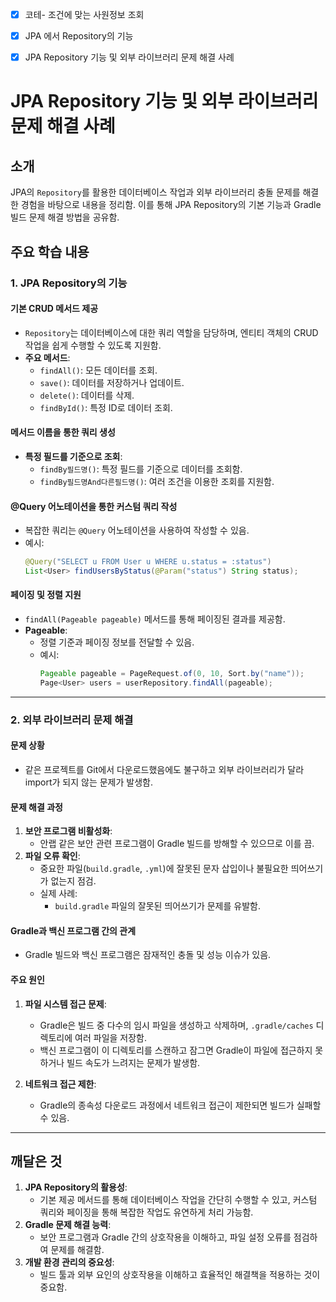
- [x] 코테- 조건에 맞는 사원정보 조회
- [x] JPA 에서 Repository의 기능

- [x] JPA Repository 기능 및 외부 라이브러리 문제 해결 사례

# JPA Repository 기능 및 외부 라이브러리 문제 해결 사례

## 소개
JPA의 `Repository`를 활용한 데이터베이스 작업과 외부 라이브러리 충돌 문제를 해결한 경험을 바탕으로 내용을 정리함.
이를 통해 JPA Repository의 기본 기능과 Gradle 빌드 문제 해결 방법을 공유함.

## 주요 학습 내용

### 1. JPA Repository의 기능

#### 기본 CRUD 메서드 제공
- `Repository`는 데이터베이스에 대한 쿼리 역할을 담당하며, 엔티티 객체의 CRUD 작업을 쉽게 수행할 수 있도록 지원함.
- **주요 메서드**:
  - `findAll()`: 모든 데이터를 조회.
  - `save()`: 데이터를 저장하거나 업데이트.
  - `delete()`: 데이터를 삭제.
  - `findById()`: 특정 ID로 데이터 조회.

#### 메서드 이름을 통한 쿼리 생성
- **특정 필드를 기준으로 조회**:
  - `findBy필드명()`: 특정 필드를 기준으로 데이터를 조회함.
  - `findBy필드명And다른필드명()`: 여러 조건을 이용한 조회를 지원함.

#### @Query 어노테이션을 통한 커스텀 쿼리 작성
- 복잡한 쿼리는 `@Query` 어노테이션을 사용하여 작성할 수 있음.
- 예시:
  ```java
  @Query("SELECT u FROM User u WHERE u.status = :status")
  List<User> findUsersByStatus(@Param("status") String status);
  ```

#### 페이징 및 정렬 지원
- `findAll(Pageable pageable)` 메서드를 통해 페이징된 결과를 제공함.
- **Pageable**:
  - 정렬 기준과 페이징 정보를 전달할 수 있음.
  - 예시:
    ```java
    Pageable pageable = PageRequest.of(0, 10, Sort.by("name"));
    Page<User> users = userRepository.findAll(pageable);
    ```

---

### 2. 외부 라이브러리 문제 해결

#### 문제 상황
- 같은 프로젝트를 Git에서 다운로드했음에도 불구하고 외부 라이브러리가 달라 import가 되지 않는 문제가 발생함.

#### 문제 해결 과정
1. **보안 프로그램 비활성화**:
   - 안랩 같은 보안 관련 프로그램이 Gradle 빌드를 방해할 수 있으므로 이를 끔.
2. **파일 오류 확인**:
   - 중요한 파일(`build.gradle`, `.yml`)에 잘못된 문자 삽입이나 불필요한 띄어쓰기가 없는지 점검.
   - 실제 사례:
     - `build.gradle` 파일의 잘못된 띄어쓰기가 문제를 유발함.

#### Gradle과 백신 프로그램 간의 관계
- Gradle 빌드와 백신 프로그램은 잠재적인 충돌 및 성능 이슈가 있음.

#### 주요 원인
1. **파일 시스템 접근 문제**:
   - Gradle은 빌드 중 다수의 임시 파일을 생성하고 삭제하며, `.gradle/caches` 디렉토리에 여러 파일을 저장함.
   - 백신 프로그램이 이 디렉토리를 스캔하고 잠그면 Gradle이 파일에 접근하지 못하거나 빌드 속도가 느려지는 문제가 발생함.

2. **네트워크 접근 제한**:
   - Gradle의 종속성 다운로드 과정에서 네트워크 접근이 제한되면 빌드가 실패할 수 있음.

---

## 깨달은 것

1. **JPA Repository의 활용성**:
   - 기본 제공 메서드를 통해 데이터베이스 작업을 간단히 수행할 수 있고, 커스텀 쿼리와 페이징을 통해 복잡한 작업도 유연하게 처리 가능함.
2. **Gradle 문제 해결 능력**:
   - 보안 프로그램과 Gradle 간의 상호작용을 이해하고, 파일 설정 오류를 점검하여 문제를 해결함.
3. **개발 환경 관리의 중요성**:
   - 빌드 툴과 외부 요인의 상호작용을 이해하고 효율적인 해결책을 적용하는 것이 중요함.
